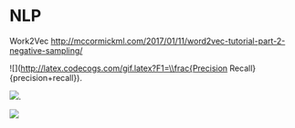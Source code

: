 # NLP


Work2Vec http://mccormickml.com/2017/01/11/word2vec-tutorial-part-2-negative-sampling/

![](http://latex.codecogs.com/gif.latex?F1=\\frac{Precision Recall}{precision+recall}). 

![](http://latex.codecogs.com/gif.latex?Precision=\\frac{TP}{TP+FP}). 

![](http://latex.codecogs.com/gif.latex?Recall=\\frac{TP}{TP+FN})

